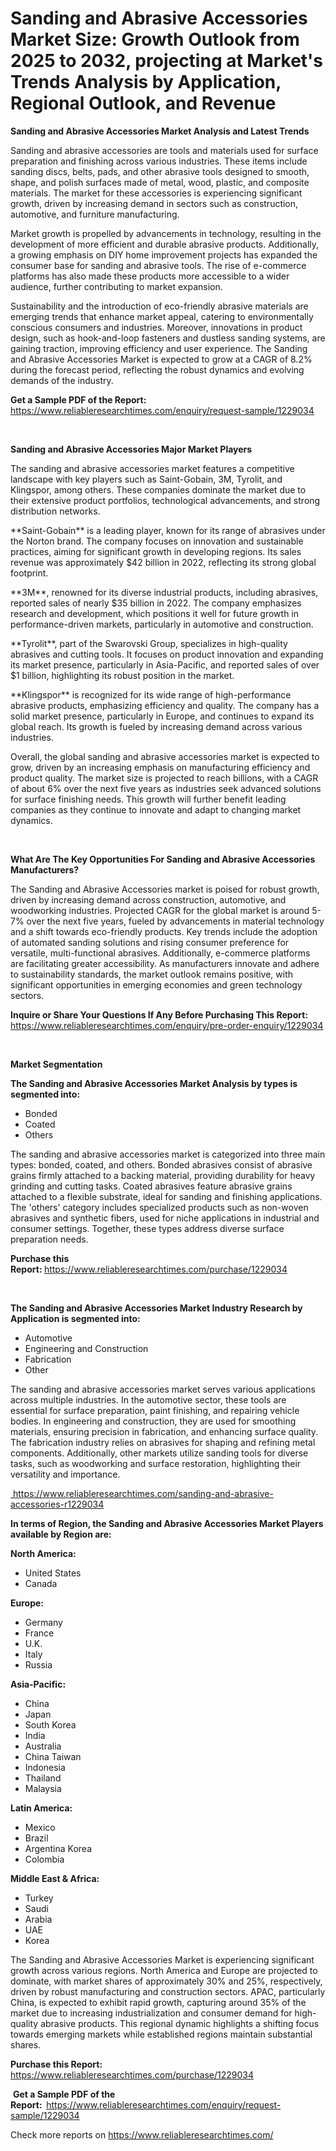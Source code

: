 <p><h1>Sanding and Abrasive Accessories Market Size: Growth Outlook from 2025 to 2032, projecting at Market's Trends Analysis by Application, Regional Outlook, and Revenue</h1></p><p><strong>Sanding and Abrasive Accessories Market Analysis and Latest Trends</strong></p>
<p><p>Sanding and abrasive accessories are tools and materials used for surface preparation and finishing across various industries. These items include sanding discs, belts, pads, and other abrasive tools designed to smooth, shape, and polish surfaces made of metal, wood, plastic, and composite materials. The market for these accessories is experiencing significant growth, driven by increasing demand in sectors such as construction, automotive, and furniture manufacturing.</p><p>Market growth is propelled by advancements in technology, resulting in the development of more efficient and durable abrasive products. Additionally, a growing emphasis on DIY home improvement projects has expanded the consumer base for sanding and abrasive tools. The rise of e-commerce platforms has also made these products more accessible to a wider audience, further contributing to market expansion.</p><p>Sustainability and the introduction of eco-friendly abrasive materials are emerging trends that enhance market appeal, catering to environmentally conscious consumers and industries. Moreover, innovations in product design, such as hook-and-loop fasteners and dustless sanding systems, are gaining traction, improving efficiency and user experience. The Sanding and Abrasive Accessories Market is expected to grow at a CAGR of 8.2% during the forecast period, reflecting the robust dynamics and evolving demands of the industry.</p></p>
<p><strong>Get a Sample PDF of the Report:&nbsp;</strong> <a href="https://www.reliableresearchtimes.com/enquiry/request-sample/1229034?utm_campaign=2232&utm_medium=2&utm_source=Github&utm_content=ia&utm_term=26032025&utm_id=sanding-and-abrasive-accessories">https://www.reliableresearchtimes.com/enquiry/request-sample/1229034</a></p>
<p>&nbsp;</p>
<p><strong>Sanding and Abrasive Accessories Major Market Players</strong></p>
<p><p>The sanding and abrasive accessories market features a competitive landscape with key players such as Saint-Gobain, 3M, Tyrolit, and Klingspor, among others. These companies dominate the market due to their extensive product portfolios, technological advancements, and strong distribution networks.</p><p>**Saint-Gobain** is a leading player, known for its range of abrasives under the Norton brand. The company focuses on innovation and sustainable practices, aiming for significant growth in developing regions. Its sales revenue was approximately $42 billion in 2022, reflecting its strong global footprint.</p><p>**3M**, renowned for its diverse industrial products, including abrasives, reported sales of nearly $35 billion in 2022. The company emphasizes research and development, which positions it well for future growth in performance-driven markets, particularly in automotive and construction.</p><p>**Tyrolit**, part of the Swarovski Group, specializes in high-quality abrasives and cutting tools. It focuses on product innovation and expanding its market presence, particularly in Asia-Pacific, and reported sales of over $1 billion, highlighting its robust position in the market.</p><p>**Klingspor** is recognized for its wide range of high-performance abrasive products, emphasizing efficiency and quality. The company has a solid market presence, particularly in Europe, and continues to expand its global reach. Its growth is fueled by increasing demand across various industries.</p><p>Overall, the global sanding and abrasive accessories market is expected to grow, driven by an increasing emphasis on manufacturing efficiency and product quality. The market size is projected to reach billions, with a CAGR of about 6% over the next five years as industries seek advanced solutions for surface finishing needs. This growth will further benefit leading companies as they continue to innovate and adapt to changing market dynamics.</p></p>
<p>&nbsp;</p>
<p><strong>What Are The Key Opportunities For Sanding and Abrasive Accessories Manufacturers?</strong></p>
<p><p>The Sanding and Abrasive Accessories market is poised for robust growth, driven by increasing demand across construction, automotive, and woodworking industries. Projected CAGR for the global market is around 5-7% over the next five years, fueled by advancements in material technology and a shift towards eco-friendly products. Key trends include the adoption of automated sanding solutions and rising consumer preference for versatile, multi-functional abrasives. Additionally, e-commerce platforms are facilitating greater accessibility. As manufacturers innovate and adhere to sustainability standards, the market outlook remains positive, with significant opportunities in emerging economies and green technology sectors.</p></p>
<p><strong>Inquire or Share Your Questions If Any Before Purchasing This Report:</strong> <a href="https://www.reliableresearchtimes.com/enquiry/pre-order-enquiry/1229034?utm_campaign=2232&utm_medium=2&utm_source=Github&utm_content=ia&utm_term=26032025&utm_id=sanding-and-abrasive-accessories">https://www.reliableresearchtimes.com/enquiry/pre-order-enquiry/1229034</a></p>
<p>&nbsp;</p>
<p><strong>Market Segmentation</strong></p>
<p><strong>The Sanding and Abrasive Accessories Market Analysis by types is segmented into:</strong></p>
<p><ul><li>Bonded</li><li>Coated</li><li>Others</li></ul></p>
<p><p>The sanding and abrasive accessories market is categorized into three main types: bonded, coated, and others. Bonded abrasives consist of abrasive grains firmly attached to a backing material, providing durability for heavy grinding and cutting tasks. Coated abrasives feature abrasive grains attached to a flexible substrate, ideal for sanding and finishing applications. The 'others' category includes specialized products such as non-woven abrasives and synthetic fibers, used for niche applications in industrial and consumer settings. Together, these types address diverse surface preparation needs.</p></p>
<p><strong>Purchase this Report:&nbsp;</strong><a href="https://www.reliableresearchtimes.com/purchase/1229034?utm_campaign=2232&utm_medium=2&utm_source=Github&utm_content=ia&utm_term=26032025&utm_id=sanding-and-abrasive-accessories">https://www.reliableresearchtimes.com/purchase/1229034</a></p>
<p>&nbsp;</p>
<p><strong>The Sanding and Abrasive Accessories Market Industry Research by Application is segmented into:</strong></p>
<p><ul><li>Automotive</li><li>Engineering and Construction</li><li>Fabrication</li><li>Other</li></ul></p>
<p><p>The sanding and abrasive accessories market serves various applications across multiple industries. In the automotive sector, these tools are essential for surface preparation, paint finishing, and repairing vehicle bodies. In engineering and construction, they are used for smoothing materials, ensuring precision in fabrication, and enhancing surface quality. The fabrication industry relies on abrasives for shaping and refining metal components. Additionally, other markets utilize sanding tools for diverse tasks, such as woodworking and surface restoration, highlighting their versatility and importance.</p></p>
<p><a href="https://www.reliableresearchtimes.com/sanding-and-abrasive-accessories-r1229034?utm_campaign=2232&utm_medium=2&utm_source=Github&utm_content=ia&utm_term=26032025&utm_id=sanding-and-abrasive-accessories">&nbsp;https://www.reliableresearchtimes.com/sanding-and-abrasive-accessories-r1229034</a></p>
<p><strong>In terms of Region, the Sanding and Abrasive Accessories Market Players available by Region are:</strong></p>
<p>
    <p> <strong> North America: </strong>
        <ul>
            <li>United States</li>
            <li>Canada</li>
        </ul>
        </p> 
    <p> <strong> Europe: </strong>
        <ul>
            <li>Germany</li>
            <li>France</li>
            <li>U.K.</li>
            <li>Italy</li>
            <li>Russia</li>
        </ul>
        </p> 
    <p> <strong> Asia-Pacific: </strong>
        <ul>
            <li>China</li>
            <li>Japan</li>
            <li>South Korea</li>
            <li>India</li>
            <li>Australia</li>
            <li>China Taiwan</li>
            <li>Indonesia</li>
            <li>Thailand</li>
            <li>Malaysia</li>
        </ul>
        </p> 
    <p> <strong> Latin America: </strong>
        <ul>
            <li>Mexico</li>
            <li>Brazil</li>
            <li>Argentina Korea</li>
            <li>Colombia</li>
        </ul>
        </p> 
    <p> <strong> Middle East & Africa: </strong>
        <ul>
            <li>Turkey</li>
            <li>Saudi</li>
            <li>Arabia</li>
            <li>UAE</li>
            <li>Korea</li>
        </ul>
    </p>
    </p>
<p><p>The Sanding and Abrasive Accessories Market is experiencing significant growth across various regions. North America and Europe are projected to dominate, with market shares of approximately 30% and 25%, respectively, driven by robust manufacturing and construction sectors. APAC, particularly China, is expected to exhibit rapid growth, capturing around 35% of the market due to increasing industrialization and consumer demand for high-quality abrasive products. This regional dynamic highlights a shifting focus towards emerging markets while established regions maintain substantial shares.</p></p>
<p><strong>Purchase this Report: </strong><a href="https://www.reliableresearchtimes.com/purchase/1229034?utm_campaign=2232&utm_medium=2&utm_source=Github&utm_content=ia&utm_term=26032025&utm_id=sanding-and-abrasive-accessories">https://www.reliableresearchtimes.com/purchase/1229034</a></p>
<p>&nbsp;<strong>Get a Sample PDF of the Report:&nbsp;&nbsp;</strong><a href="https://www.reliableresearchtimes.com/enquiry/request-sample/1229034?utm_campaign=2232&utm_medium=2&utm_source=Github&utm_content=ia&utm_term=26032025&utm_id=sanding-and-abrasive-accessories">https://www.reliableresearchtimes.com/enquiry/request-sample/1229034</a></p>
<p><strong></strong></p>
<p>Check more reports on <a href="https://www.reliableresearchtimes.com/?utm_campaign=2232&utm_medium=2&utm_source=Github&utm_content=ia&utm_term=26032025&utm_id=sanding-and-abrasive-accessories">https://www.reliableresearchtimes.com/</a></p>
